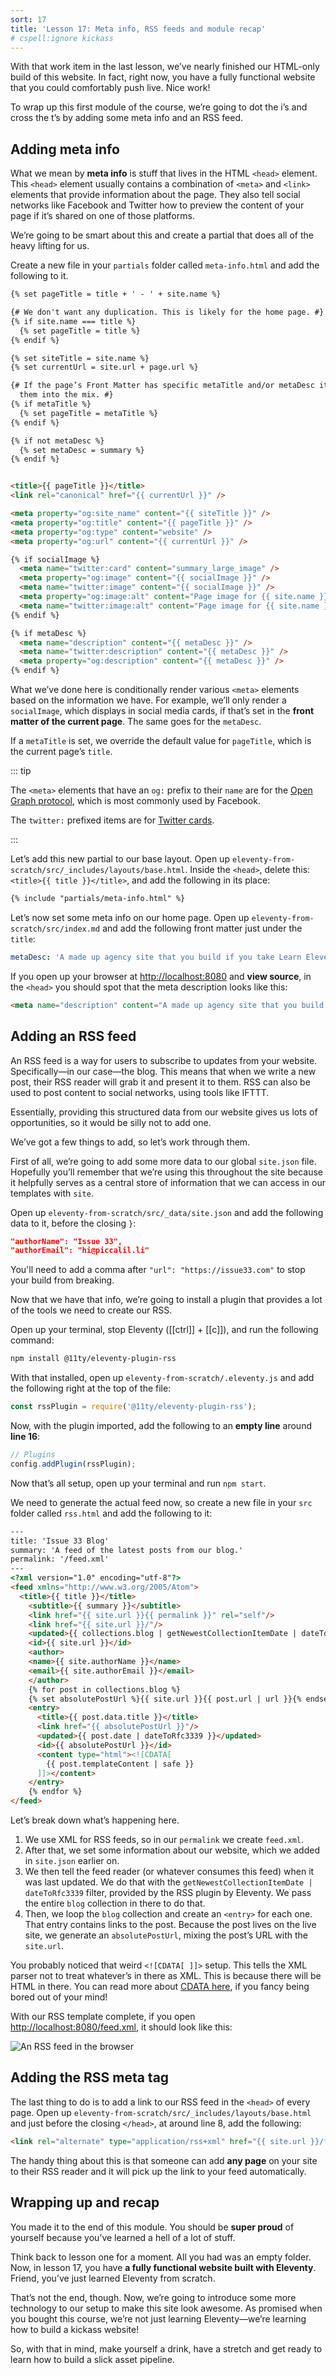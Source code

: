 ```yaml
---
sort: 17
title: 'Lesson 17: Meta info, RSS feeds and module recap'
# cspell:ignore kickass
---
```


With that work item in the last lesson, we’ve nearly finished our HTML-only build of this website. In fact, right now, you have a fully functional website that you could comfortably push live. Nice work!

To wrap up this first module of the course, we’re going to dot the i’s and cross the t’s by adding some meta info and an RSS feed.

## Adding meta info

What we mean by **meta info** is stuff that lives in the HTML `<head>` element. This `<head>` element usually contains a combination of `<meta>` and `<link>` elements that provide information about the page. They also tell social networks like Facebook and Twitter how to preview the content of your page if it’s shared on one of those platforms.

We’re going to be smart about this and create a partial that does all of the heavy lifting for us.

Create a new file in your `partials` folder called `meta-info.html` and add the following to it.

<!-- prettier-ignore -->
```html
{% set pageTitle = title + ' - ' + site.name %}

{# We don't want any duplication. This is likely for the home page. #}
{% if site.name === title %} 
  {% set pageTitle = title %}
{% endif %}

{% set siteTitle = site.name %}
{% set currentUrl = site.url + page.url %}

{# If the page’s Front Matter has specific metaTitle and/or metaDesc items, switch 
  them into the mix. #}
{% if metaTitle %}
  {% set pageTitle = metaTitle %}
{% endif %}

{% if not metaDesc %}
  {% set metaDesc = summary %}
{% endif %}


<title>{{ pageTitle }}</title>
<link rel="canonical" href="{{ currentUrl }}" />

<meta property="og:site_name" content="{{ siteTitle }}" />
<meta property="og:title" content="{{ pageTitle }}" />
<meta property="og:type" content="website" />
<meta property="og:url" content="{{ currentUrl }}" />

{% if socialImage %}
  <meta name="twitter:card" content="summary_large_image" />
  <meta property="og:image" content="{{ socialImage }}" />
  <meta name="twitter:image" content="{{ socialImage }}" />
  <meta property="og:image:alt" content="Page image for {{ site.name }}" />
  <meta name="twitter:image:alt" content="Page image for {{ site.name }}" />
{% endif %}

{% if metaDesc %}
  <meta name="description" content="{{ metaDesc }}" />
  <meta name="twitter:description" content="{{ metaDesc }}" />
  <meta property="og:description" content="{{ metaDesc }}" />
{% endif %}
```

What we’ve done here is conditionally render various `<meta>` elements based on the information we have. For example, we’ll only render a `socialImage`, which displays in social media cards, if that’s set in the **front matter of the current page**. The same goes for the `metaDesc`.

If a `metaTitle` is set, we override the default value for `pageTitle`, which is the current page’s `title`.

::: tip

The `<meta>` elements that have an `og:` prefix to their `name` are for the [Open Graph protocol](https://ogp.me/), which is most commonly used by Facebook.

The `twitter:` prefixed items are for [Twitter cards](https://developer.twitter.com/en/docs/tweets/optimize-with-cards/guides/getting-started).

:::

Let’s add this new partial to our base layout. Open up `eleventy-from-scratch/src/_includes/layouts/base.html`. Inside the `<head>`, delete this: `<title>{{ title }}</title>`, and add the following in its place:

```html
{% include "partials/meta-info.html" %}
```

Let’s now set some meta info on our home page. Open up `eleventy-from-scratch/src/index.md` and add the following front matter just under the `title`:

```yaml
metaDesc: 'A made up agency site that you build if you take Learn Eleventy From Scratch, by Piccalilli'
```

If you open up your browser at <http://localhost:8080> and **view source**, in the `<head>` you should spot that the meta description looks like this:

<!-- prettier-ignore -->
```html
<meta name="description" content="A made up agency site that you build if you take Learn Eleventy From Scratch, by Piccalilli" />
```

## Adding an RSS feed

An RSS feed is a way for users to subscribe to updates from your website. Specifically—in our case—the blog. This means that when we write a new post, their RSS reader will grab it and present it to them. RSS can also be used to post content to social networks, using tools like IFTTT.

Essentially, providing this structured data from our website gives us lots of opportunities, so it would be silly not to add one.

We’ve got a few things to add, so let’s work through them.

First of all, we’re going to add some more data to our global `site.json` file. Hopefully you’ll remember that we’re using this throughout the site because it helpfully serves as a central store of information that we can access in our templates with `site`.

Open up `eleventy-from-scratch/src/_data/site.json` and add the following data to it, before the closing `}`:

```json
"authorName": "Issue 33",
"authorEmail": "hi@piccalil.li"
```

You'll need to add a comma after `"url": "https://issue33.com"` to stop your build from breaking.

Now that we have that info, we’re going to install a plugin that provides a lot of the tools we need to create our RSS.

Open up your terminal, stop Eleventy ([[ctrl]] + [[c]]), and run the following command:

```sh
npm install @11ty/eleventy-plugin-rss
```

With that installed, open up `eleventy-from-scratch/.eleventy.js` and add the following right at the top of the file:

```js
const rssPlugin = require('@11ty/eleventy-plugin-rss');
```

Now, with the plugin imported, add the following to an **empty line** around **line 16**:

```js
// Plugins
config.addPlugin(rssPlugin);
```

Now that’s all setup, open up your terminal and run `npm start`.

We need to generate the actual feed now, so create a new file in your `src` folder called `rss.html` and add the following to it:

<!-- prettier-ignore -->
```html
---
title: 'Issue 33 Blog'
summary: 'A feed of the latest posts from our blog.'
permalink: '/feed.xml'
---
<?xml version="1.0" encoding="utf-8"?>
<feed xmlns="http://www.w3.org/2005/Atom">
  <title>{{ title }}</title>
	<subtitle>{{ summary }}</subtitle>
	<link href="{{ site.url }}{{ permalink }}" rel="self"/>
	<link href="{{ site.url }}/"/>
	<updated>{{ collections.blog | getNewestCollectionItemDate | dateToRfc3339 }}</updated>
	<id>{{ site.url }}</id>
	<author>
    <name>{{ site.authorName }}</name>
    <email>{{ site.authorEmail }}</email>
	</author>
	{% for post in collections.blog %}
    {% set absolutePostUrl %}{{ site.url }}{{ post.url | url }}{% endset %}
    <entry>
      <title>{{ post.data.title }}</title>
      <link href="{{ absolutePostUrl }}"/>
      <updated>{{ post.date | dateToRfc3339 }}</updated>
      <id>{{ absolutePostUrl }}</id>
      <content type="html"><![CDATA[
        {{ post.templateContent | safe }}
      ]]></content>
    </entry>
	{% endfor %}
</feed>
```

Let’s break down what’s happening here.

1. We use XML for RSS feeds, so in our `permalink` we create `feed.xml`.
2. After that, we set some information about our website, which we added in `site.json` earlier on.
3. We then tell the feed reader (or whatever consumes this feed) when it was last updated. We do that with the `getNewestCollectionItemDate | dateToRfc3339` filter, provided by the RSS plugin by Eleventy. We pass the entire `blog` collection in there to do that.
4. Then, we loop the `blog` collection and create an `<entry>` for each one. That entry contains links to the post. Because the post lives on the live site, we generate an `absolutePostUrl`, mixing the post’s URL with the `site.url`.

You probably noticed that weird `<![CDATA[ ]]>` setup. This tells the XML parser not to treat whatever’s in there as XML. This is because there will be HTML in there. You can read more about [CDATA here](https://en.wikipedia.org/wiki/CDATA), if you fancy being bored out of your mind!

With our RSS template complete, if you open <http://localhost:8080/feed.xml>, it should look like this:

![An RSS feed in the browser](/images/ss-rss.jpg)

## Adding the RSS meta tag

The last thing to do is to add a link to our RSS feed in the `<head>` of every page. Open up `eleventy-from-scratch/src/_includes/layouts/base.html` and just before the closing `</head>`, at around line 8, add the following:

```html
<link rel="alternate" type="application/rss+xml" href="{{ site.url }}/feed.xml" />
```

The handy thing about this is that someone can add **any page** on your site to their RSS reader and it will pick up the link to your feed automatically.

## Wrapping up and recap

You made it to the end of this module. You should be **super proud** of yourself because you’ve learned a hell of a lot of stuff.

Think back to lesson one for a moment. All you had was an empty folder. Now, in lesson 17, you have **a fully functional website built with Eleventy**. Friend, you’ve just learned Eleventy from scratch.

That’s not the end, though. Now, we’re going to introduce some more technology to our setup to make this site look awesome. As promised when you bought this course, we’re not just learning Eleventy—we’re learning how to build a kickass website!

So, with that in mind, make yourself a drink, have a stretch and get ready to learn how to build a slick asset pipeline.
